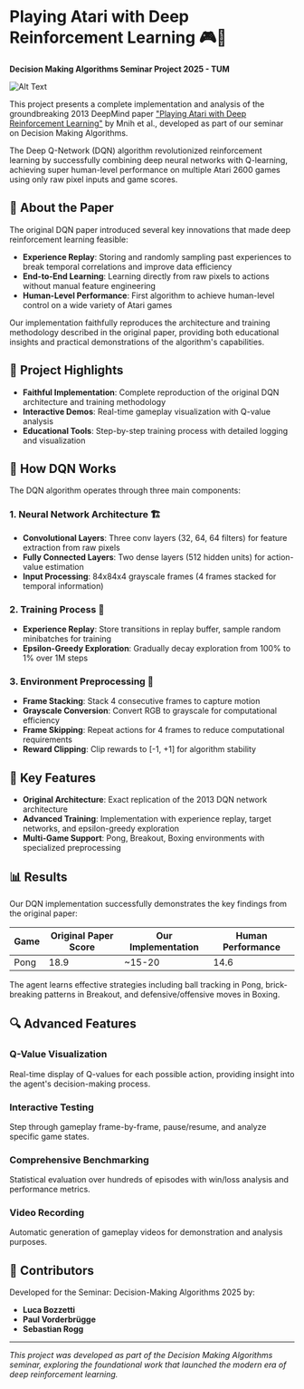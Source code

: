 # Playing Atari with Deep Reinforcement Learning 🎮🤖

**Decision Making Algorithms Seminar Project 2025 - TUM**

![Alt Text](DQN/videos/pong_800.gif)

This project presents a complete implementation and analysis of the groundbreaking 2013 DeepMind paper ["Playing Atari with Deep Reinforcement Learning"](https://www.cs.toronto.edu/~vmnih/docs/dqn.pdf) by Mnih et al., developed as part of our seminar on Decision Making Algorithms.

The Deep Q-Network (DQN) algorithm revolutionized reinforcement learning by successfully combining deep neural networks with Q-learning, achieving super human-level performance on multiple Atari 2600 games using only raw pixel inputs and game scores.

## 📖 About the Paper

The original DQN paper introduced several key innovations that made deep reinforcement learning feasible:

* **Experience Replay**: Storing and randomly sampling past experiences to break temporal correlations and improve data efficiency
* **End-to-End Learning**: Learning directly from raw pixels to actions without manual feature engineering
* **Human-Level Performance**: First algorithm to achieve human-level control on a wide variety of Atari games

Our implementation faithfully reproduces the architecture and training methodology described in the original paper, providing both educational insights and practical demonstrations of the algorithm's capabilities.

## 🎯 Project Highlights

* **Faithful Implementation**: Complete reproduction of the original DQN architecture and training methodology
* **Interactive Demos**: Real-time gameplay visualization with Q-value analysis
* **Educational Tools**: Step-by-step training process with detailed logging and visualization

## 🧠 How DQN Works

The DQN algorithm operates through three main components:

### 1. Neural Network Architecture 🏗️
* **Convolutional Layers**: Three conv layers (32, 64, 64 filters) for feature extraction from raw pixels
* **Fully Connected Layers**: Two dense layers (512 hidden units) for action-value estimation
* **Input Processing**: 84x84x4 grayscale frames (4 frames stacked for temporal information)

### 2. Training Process 🔄
* **Experience Replay**: Store transitions in replay buffer, sample random minibatches for training
* **Epsilon-Greedy Exploration**: Gradually decay exploration from 100% to 1% over 1M steps

### 3. Environment Preprocessing 🔧
* **Frame Stacking**: Stack 4 consecutive frames to capture motion
* **Grayscale Conversion**: Convert RGB to grayscale for computational efficiency
* **Frame Skipping**: Repeat actions for 4 frames to reduce computational requirements
* **Reward Clipping**: Clip rewards to [-1, +1] for algorithm stability

## 🚀 Key Features

* **Original Architecture**: Exact replication of the 2013 DQN network architecture
* **Advanced Training**: Implementation with experience replay, target networks, and epsilon-greedy exploration
* **Multi-Game Support**: Pong, Breakout, Boxing environments with specialized preprocessing

## 📊 Results

Our DQN implementation successfully demonstrates the key findings from the original paper:

| Game | Original Paper Score | Our Implementation | Human Performance |
|------|---------------------|-------------------|------------------|
| Pong | 18.9 | ~15-20 | 14.6 |

The agent learns effective strategies including ball tracking in Pong, brick-breaking patterns in Breakout, and defensive/offensive moves in Boxing.

## 🔍 Advanced Features

### Q-Value Visualization
Real-time display of Q-values for each possible action, providing insight into the agent's decision-making process.

### Interactive Testing
Step through gameplay frame-by-frame, pause/resume, and analyze specific game states.

### Comprehensive Benchmarking
Statistical evaluation over hundreds of episodes with win/loss analysis and performance metrics.

### Video Recording
Automatic generation of gameplay videos for demonstration and analysis purposes.


## 🤝 Contributors

Developed for the Seminar: Decision-Making Algorithms 2025 by:

* **Luca Bozzetti**
* **Paul Vorderbrügge**
* **Sebastian Rogg**

---

*This project was developed as part of the Decision Making Algorithms seminar, exploring the foundational work that launched the modern era of deep reinforcement learning.*